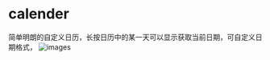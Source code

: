 # calender
简单明朗的自定义日历，长按日历中的某一天可以显示获取当前日期，可自定义日期格式，
![images](https://github.com/hxzcan/calender/app/src/main/res/mipmap-hdpi/ic_launcher.png)
